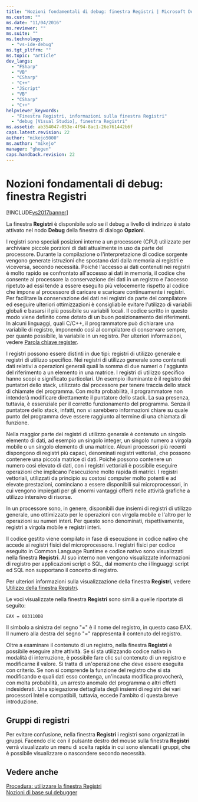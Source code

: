 ```yaml
---
title: "Nozioni fondamentali di debug: finestra Registri | Microsoft Docs"
ms.custom: ""
ms.date: "11/04/2016"
ms.reviewer: ""
ms.suite: ""
ms.technology: 
  - "vs-ide-debug"
ms.tgt_pltfrm: ""
ms.topic: "article"
dev_langs: 
  - "FSharp"
  - "VB"
  - "CSharp"
  - "C++"
  - "JScript"
  - "VB"
  - "CSharp"
  - "C++"
helpviewer_keywords: 
  - "Finestra Registri, informazioni sulla finestra Registri"
  - "debug [Visual Studio], finestra Registri"
ms.assetid: ab354047-053e-4f94-8ac1-26e761442b6f
caps.latest.revision: 22
author: "mikejo5000"
ms.author: "mikejo"
manager: "ghogen"
caps.handback.revision: 22
---
```

# Nozioni fondamentali di debug: finestra Registri
[!INCLUDE[vs2017banner](../code-quality/includes/vs2017banner.md)]

La finestra **Registri** è disponibile solo se il debug a livello di indirizzo è stato attivato nel nodo **Debug** della finestra di dialogo **Opzioni**.  
  
 I registri sono speciali posizioni interne a un processore \(CPU\) utilizzate per archiviare piccole porzioni di dati attualmente in uso da parte del processore.  Durante la compilazione o l'interpretazione di codice sorgente vengono generate istruzioni che spostano dati dalla memoria ai registri e viceversa, secondo necessità.  Poiché l'accesso ai dati contenuti nei registri è molto rapido se confrontato all'accesso ai dati in memoria, il codice che consente al processore la conservazione dei dati in un registro e l'accesso ripetuto ad essi tende a essere eseguito più velocemente rispetto al codice che impone al processore di caricare e scaricare continuamente i registri.	  Per facilitare la conservazione dei dati nei registri da parte del compilatore ed eseguire ulteriori ottimizzazioni è consigliabile evitare l'utilizzo di variabili globali e basarsi il più possibile su variabili locali.  Il codice scritto in questo modo viene definito come dotato di un buon posizionamento dei riferimenti.  In alcuni linguaggi, quali C\/C\+\+, il programmatore può dichiarare una variabile di registro, imponendo così al compilatore di conservare sempre, per quanto possibile, la variabile in un registro.  Per ulteriori informazioni, vedere [Parola chiave register](http://msdn.microsoft.com/it-it/5b66905a-2f7f-4918-bb55-5e66d4bc50f9).  
  
 I registri possono essere distinti in due tipi: registri di utilizzo generale e registri di utilizzo specifico.  Nei registri di utilizzo generale sono contenuti dati relativi a operazioni generali quali la somma di due numeri o l'aggiunta del riferimento a un elemento in una matrice.  I registri di utilizzo specifico hanno scopi e significato particolari.  Un esempio illuminante è il registro dei puntatori dello stack, utilizzato dal processore per tenere traccia dello stack di chiamate del programma.  Con molta probabilità, il programmatore non intenderà modificare direttamente il puntatore dello stack.  La sua presenza, tuttavia, è essenziale per il corretto funzionamento del programma. Senza il puntatore dello stack, infatti, non vi sarebbero informazioni chiare su quale punto del programma deve essere raggiunto al termine di una chiamata di funzione.  
  
 Nella maggior parte dei registri di utilizzo generale è contenuto un singolo elemento di dati,  ad esempio un singolo integer, un singolo numero a virgola mobile o un singolo elemento di una matrice.  Alcuni processori più recenti dispongono di registri più capaci, denominati registri vettoriali, che possono contenere una piccola matrice di dati.  Poiché possono contenere un numero così elevato di dati, con i registri vettoriali è possibile eseguire operazioni che implicano l'esecuzione molto rapida di matrici.  I registri vettoriali, utilizzati da principio su costosi computer molto potenti e ad elevate prestazioni, cominciano a essere disponibili sui microprocessori, in cui vengono impiegati per gli enormi vantaggi offerti nelle attività grafiche a utilizzo intensivo di risorse.  
  
 In un processore sono, in genere, disponibili due insiemi di registri di utilizzo generale, uno ottimizzato per le operazioni con virgola mobile e l'altro per le operazioni su numeri interi.  Per questo sono denominati, rispettivamente, registri a virgola mobile e registri interi.  
  
 Il codice gestito viene compilato in fase di esecuzione in codice nativo che accede ai registri fisici del microprocessore.  I registri fisici per codice eseguito in Common Language Runtime e codice nativo sono visualizzati nella finestra **Registri**.  Al suo interno non vengono visualizzate informazioni di registro per applicazioni script o SQL, dal momento che i linguaggi script ed SQL non supportano il concetto di registro.  
  
 Per ulteriori informazioni sulla visualizzazione della finestra **Registri**, vedere [Utilizzo della finestra Registri](../debugger/how-to-use-the-registers-window.md).  
  
 Le voci visualizzate nella finestra **Registri** sono simili a quelle riportate di seguito:  
  
```  
EAX = 003110D8  
```  
  
 Il simbolo a sinistra del segno "\=" è il nome del registro, in questo caso EAX.  Il numero alla destra del segno "\=" rappresenta il contenuto del registro.  
  
 Oltre a esaminare il contenuto di un registro, nella finestra **Registri** è possibile eseguire altre attività.  Se si sta utilizzando codice nativo in modalità di interruzione, è possibile fare clic sul contenuto di un registro e modificarne il valore.  Si tratta di un'operazione che deve essere eseguita con criterio.  Se non si comprende la funzione del registro che si sta modificando e quali dati esso contenga, un'incauta modifica provocherà, con molta probabilità, un arresto anomalo del programma o altri effetti indesiderati.  Una spiegazione dettagliata degli insiemi di registri dei vari processori Intel e compatibili, tuttavia, eccede l'ambito di questa breve introduzione.  
  
## Gruppi di registri  
 Per evitare confusione, nella finestra **Registri** i registri sono organizzati in gruppi.  Facendo clic con il pulsante destro del mouse sulla finestra **Registri** verrà visualizzato un menu di scelta rapida in cui sono elencati i gruppi, che è possibile visualizzare o nascondere secondo necessità.  
  
## Vedere anche  
 [Procedura: utilizzare la finestra Registri](../debugger/how-to-use-the-registers-window.md)   
 [Nozioni di base sul debugger](../debugger/debugger-basics.md)